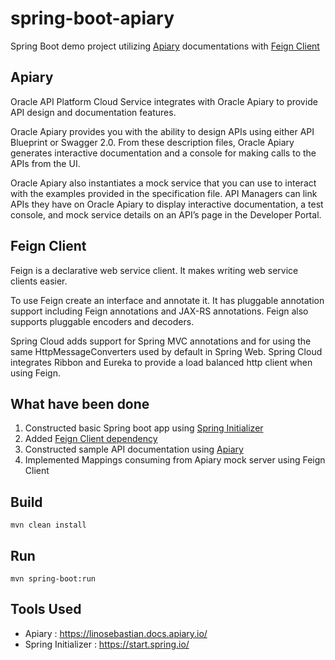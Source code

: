 # spring-boot-apiary
Spring Boot demo project utilizing [Apiary](https://apiary.io/) documentations with [Feign Client](https://cloud.spring.io/spring-cloud-netflix/multi/multi_spring-cloud-feign.html)

## Apiary
Oracle API Platform Cloud Service integrates with Oracle Apiary to provide API design and documentation features.

Oracle Apiary provides you with the ability to design APIs using either API Blueprint or Swagger 2.0. From these description files, Oracle Apiary generates interactive documentation and a console for making calls to the APIs from the UI.

Oracle Apiary also instantiates a mock service that you can use to interact with the examples provided in the specification file. API Managers can link APIs they have on Oracle Apiary to display interactive documentation, a test console, and mock service details on an API’s page in the Developer Portal.

## Feign Client
Feign is a declarative web service client. It makes writing web service clients easier. 

To use Feign create an interface and annotate it. It has pluggable annotation support including Feign annotations and JAX-RS annotations. Feign also supports pluggable encoders and decoders. 

Spring Cloud adds support for Spring MVC annotations and for using the same HttpMessageConverters used by default in Spring Web. Spring Cloud integrates Ribbon and Eureka to provide a load balanced http client when using Feign.

## What have been done
1. Constructed basic Spring boot app using [Spring Initializer](https://start.spring.io/)
2. Added [Feign Client dependency](https://mvnrepository.com/artifact/org.springframework.cloud/spring-cloud-starter-feign)
3. Constructed sample API documentation using [Apiary](https://apiary.io/)
4. Implemented Mappings consuming from Apiary mock server using Feign Client

## Build 
```
mvn clean install
```

## Run
```
mvn spring-boot:run
```

## Tools Used
- Apiary : https://linosebastian.docs.apiary.io/
- Spring Initializer : https://start.spring.io/
